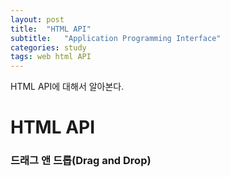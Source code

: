 ```yaml
---
layout: post
title:  "HTML API"
subtitle:   "Application Programming Interface"
categories: study
tags: web html API
---
```


HTML API에 대해서 알아본다.

# HTML API

### 드래그 앤 드롭(Drag and Drop)

